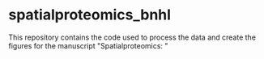 # spatialproteomics_bnhl
This repository contains the code used to process the data and create the figures for the manuscript "Spatialproteomics: "
